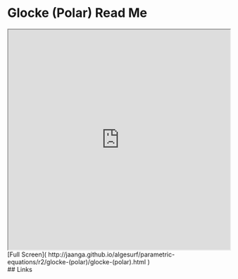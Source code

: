 Glocke (Polar) Read Me
===

<iframe src='http://jaanga.github.io/algesurf/parametric-equations/r2/glocke-(polar)/glocke-(polar).html' width=100% height=500px >
There is an `iframe` here. It is not visible when viewed on github.com/algesurf. To view, please see 'Project Links' below.
</iframe>
[Full Screen]( http://jaanga.github.io/algesurf/parametric-equations/r2/glocke-(polar)/glocke-(polar).html )
<br>
## Links 
<http://www.3d-meier.de/tut3/Seite131.html>  
